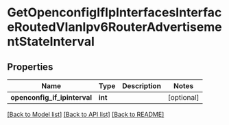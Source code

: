 # GetOpenconfigIfIpInterfacesInterfaceRoutedVlanIpv6RouterAdvertisementStateInterval

## Properties
Name | Type | Description | Notes
------------ | ------------- | ------------- | -------------
**openconfig_if_ipinterval** | **int** |  | [optional] 

[[Back to Model list]](../README.md#documentation-for-models) [[Back to API list]](../README.md#documentation-for-api-endpoints) [[Back to README]](../README.md)



